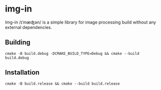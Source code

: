 # img-in

Img-in /ɪˈmæʤən/ is a simple library for image processing build without any external dependencies.

## Building

```
cmake -B build.debug -DCMAKE_BUILD_TYPE=Debug && cmake --build build.debug
```

## Installation

```
cmake -B build.release && cmake --build build.release
```
